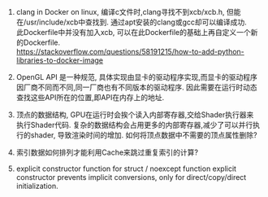 1. clang in Docker on linux, 编译c文件时,clang寻找不到xcb/xcb.h, 但能在/usr/include/xcb中查找到. 通过apt安装的clang或gcc却可以编译成功.  
  此Dockerfile中并没有加入xcb, 可以在此Dockerfile的基础上再自定义一个新的Dockerfile.  
  https://stackoverflow.com/questions/58191215/how-to-add-python-libraries-to-docker-image  
   
    
2. OpenGL API 是一种规范, 具体实现由显卡的驱动程序实现,而显卡的驱动程序因厂商不同而不同,同一厂商也有不同版本的驱动程序. 因此需要在运行时动态查找这些API所在的位置,即API在内存上的地址.   
  
3. 顶点的数据结构, GPU在运行时会挨个读入内部寄存器,交给Shader执行器来执行Shader代码. 复杂的数据结构会占用更多的内部寄存器,减少了可以并行执行的shader, 导致渲染时间的增加. 如何将顶点数据中不需要的顶点属性删除?  
  
4. 索引数据如何排列才能利用Cache来跳过重复索引的计算?  
   

5. explicit constructor function for struct /  noexcept function
   explicit constructor prevents implicit conversions, only for direct/copy/direct initialization.  
  


